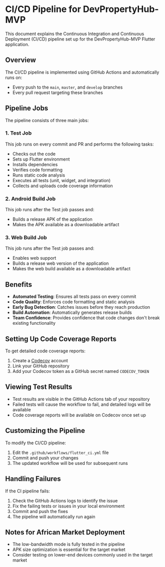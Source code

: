 # CI/CD Pipeline for DevPropertyHub-MVP

This document explains the Continuous Integration and Continuous Deployment (CI/CD) pipeline set up for the DevPropertyHub-MVP Flutter application.

## Overview

The CI/CD pipeline is implemented using GitHub Actions and automatically runs on:
- Every push to the `main`, `master`, and `develop` branches
- Every pull request targeting these branches

## Pipeline Jobs

The pipeline consists of three main jobs:

### 1. Test Job

This job runs on every commit and PR and performs the following tasks:
- Checks out the code
- Sets up Flutter environment
- Installs dependencies
- Verifies code formatting
- Runs static code analysis
- Executes all tests (unit, widget, and integration)
- Collects and uploads code coverage information

### 2. Android Build Job

This job runs after the Test job passes and:
- Builds a release APK of the application
- Makes the APK available as a downloadable artifact

### 3. Web Build Job

This job runs after the Test job passes and:
- Enables web support
- Builds a release web version of the application
- Makes the web build available as a downloadable artifact

## Benefits

- **Automated Testing**: Ensures all tests pass on every commit
- **Code Quality**: Enforces code formatting and static analysis
- **Early Bug Detection**: Catches issues before they reach production
- **Build Automation**: Automatically generates release builds
- **Team Confidence**: Provides confidence that code changes don't break existing functionality

## Setting Up Code Coverage Reports

To get detailed code coverage reports:

1. Create a [Codecov](https://codecov.io/) account
2. Link your GitHub repository
3. Add your Codecov token as a GitHub secret named `CODECOV_TOKEN`

## Viewing Test Results

- Test results are visible in the GitHub Actions tab of your repository
- Failed tests will cause the workflow to fail, and detailed logs will be available
- Code coverage reports will be available on Codecov once set up

## Customizing the Pipeline

To modify the CI/CD pipeline:

1. Edit the `.github/workflows/flutter_ci.yml` file
2. Commit and push your changes
3. The updated workflow will be used for subsequent runs

## Handling Failures

If the CI pipeline fails:

1. Check the GitHub Actions logs to identify the issue
2. Fix the failing tests or issues in your local environment
3. Commit and push the fixes
4. The pipeline will automatically run again

## Notes for African Market Deployment

- The low-bandwidth mode is fully tested in the pipeline
- APK size optimization is essential for the target market
- Consider testing on lower-end devices commonly used in the target market
